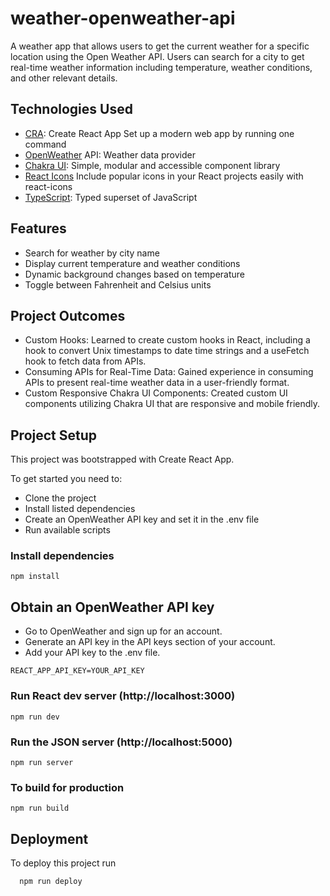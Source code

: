 # weather-openweather-api

A weather app that allows users to get the current weather for a specific location using the Open Weather API. Users can search for a city to get real-time weather information including temperature, weather conditions, and other relevant details.

## Technologies Used

- [CRA](https://create-react-app.dev/): Create React App Set up a modern web app by running one command
- [OpenWeather](https://openweathermap.org/api) API: Weather data provider
- [Chakra UI](https://chakra-ui.com/): Simple, modular and accessible component library
- [React Icons](https://react-icons.github.io/react-icons/) Include popular icons in your React projects easily with react-icons
- [TypeScript](https://www.typescriptlang.org/): Typed superset of JavaScript

## Features

- Search for weather by city name
- Display current temperature and weather conditions
- Dynamic background changes based on temperature
- Toggle between Fahrenheit and Celsius units

## Project Outcomes

- Custom Hooks: Learned to create custom hooks in React, including a hook to convert Unix timestamps to date time strings and a useFetch hook to fetch data from APIs.
- Consuming APIs for Real-Time Data: Gained experience in consuming APIs to present real-time weather data in a user-friendly format.
- Custom Responsive Chakra UI Components: Created custom UI components utilizing Chakra UI that are responsive and mobile friendly.

## Project Setup

This project was bootstrapped with Create React App.

To get started you need to:

- Clone the project
- Install listed dependencies
- Create an OpenWeather API key and set it in the .env file
- Run available scripts

### Install dependencies

```
npm install
```

## Obtain an OpenWeather API key

- Go to OpenWeather and sign up for an account.
- Generate an API key in the API keys section of your account.
- Add your API key to the .env file.

```
REACT_APP_API_KEY=YOUR_API_KEY
```

### Run React dev server (http://localhost:3000)

```
npm run dev
```

### Run the JSON server (http://localhost:5000)

```
npm run server
```

### To build for production

```
npm run build
```

## Deployment

To deploy this project run

```
  npm run deploy
```
